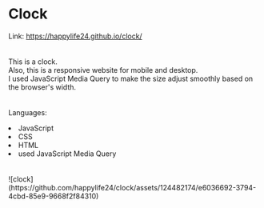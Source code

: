 # Clock 


Link: https://happylife24.github.io/clock/
<br>
<br>
<br>
This is a clock.
<br>
Also, this is a responsive website for mobile and desktop.
<br>
I used JavaScript Media Query to make the size adjust smoothly based on the browser's width.
<br>
<br>
<br>
Languages:
<li>JavaScript</li>
<li>CSS</li>
<li>HTML</li>
<li>used JavaScript Media Query</li>
<br>
<br>
![clock](https://github.com/happylife24/clock/assets/124482174/e6036692-3794-4cbd-85e9-9668f2f84310)

